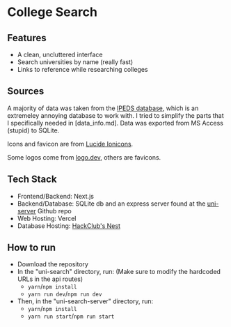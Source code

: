# College Search

## Features

-   A clean, uncluttered interface
-   Search universities by name (really fast)
-   Links to reference while researching colleges

## Sources

A majority of data was taken from the [IPEDS database](https://nces.ed.gov/ipeds/), which is an extremeley annoying database to work with. I tried to simplify the parts that I specifically needed in [data_info.md]. Data was exported from MS Access (stupid) to SQLite.

Icons and favicon are from [Lucide Ionicons](https://lucide.dev/icons).

Some logos come from [logo.dev](https://logo.dev/), others are favicons.

## Tech Stack

-   Frontend/Backend: Next.js
-   Backend/Database: SQLite db and an express server found at the [uni-server](https://github.com/underscorelior/uni-server) Github repo
-   Web Hosting: Vercel
-   Database Hosting: [HackClub's Nest](https://guides.hackclub.app/index.php/Main_Page)

## How to run

-   Download the repository
-   In the "uni-search" directory, run: (Make sure to modify the hardcoded URLs in the api routes)
    -   `yarn`/`npm install`
    -   `yarn run dev`/`npm run dev`
-   Then, in the "uni-search-server" directory, run:
    -   `yarn`/`npm install`
    -   `yarn run start`/`npm run start`
